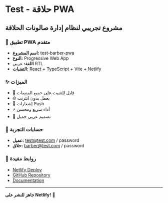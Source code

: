 # Test - حلاقة PWA

## مشروع تجريبي لنظام إدارة صالونات الحلاقة

### 🚀 تطبيق PWA متقدم

- **اسم المشروع:** test-barber-pwa
- **النوع:** Progressive Web App
- **اللغة:** عربي RTL
- **التقنيات:** React + TypeScript + Vite + Netlify

### ✨ الميزات

- 📱 قابل للتثبيت على جميع المنصات
- 🌐 يعمل بدون انترنت
- 🔔 إشعارات Push
- ⚡ أداء سريع ومحسن
- 🎨 تصميم عربي جميل

### 🧪 حسابات التجربة

- **عميل:** test@test.com / password
- **حلاق:** barber@test.com / password

### 🔗 روابط مفيدة

- [Netlify Deploy](https://app.netlify.com)
- [GitHub Repository](https://github.com/your-repo)
- [Documentation](./DEPLOYMENT_INSTRUCTIONS.md)

---

**جاهز للنشر على Netlify!** 🚀
